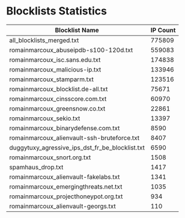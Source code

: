 # Blocklists Statistics
| Blocklist Name | IP Count |
|----|----|
| all_blocklists_merged.txt | 775809 |
| romainmarcoux_abuseipdb-s100-120d.txt | 559083 |
| romainmarcoux_isc.sans.edu.txt | 174838 |
| romainmarcoux_malicious-ip.txt | 133946 |
| romainmarcoux_stamparm.txt | 123516 |
| romainmarcoux_blocklist.de-all.txt | 75671 |
| romainmarcoux_cinsscore.com.txt | 60970 |
| romainmarcoux_greensnow.co.txt | 22861 |
| romainmarcoux_sekio.txt | 13397 |
| romainmarcoux_binarydefense.com.txt | 8590 |
| romainmarcoux_alienvault-ssh-bruteforce.txt | 8407 |
| duggytuxy_agressive_ips_dst_fr_be_blocklist.txt | 6590 |
| romainmarcoux_snort.org.txt | 1508 |
| spamhaus_drop.txt | 1417 |
| romainmarcoux_alienvault-fakelabs.txt | 1341 |
| romainmarcoux_emergingthreats.net.txt | 1035 |
| romainmarcoux_projecthoneypot.org.txt | 934 |
| romainmarcoux_alienvault-georgs.txt | 110 |
